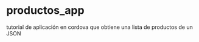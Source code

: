 productos_app
=============

tutorial de aplicación en cordova que obtiene una lista de productos de un JSON
